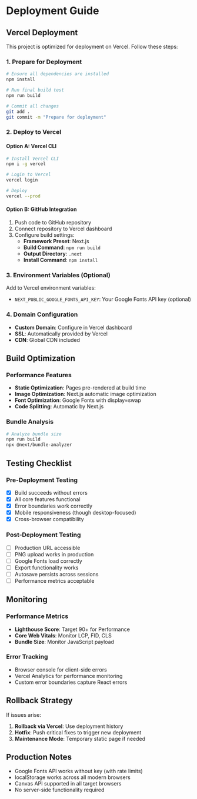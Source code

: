 # Deployment Guide

## Vercel Deployment

This project is optimized for deployment on Vercel. Follow these steps:

### 1. Prepare for Deployment

```bash
# Ensure all dependencies are installed
npm install

# Run final build test
npm run build

# Commit all changes
git add .
git commit -m "Prepare for deployment"
```

### 2. Deploy to Vercel

#### Option A: Vercel CLI
```bash
# Install Vercel CLI
npm i -g vercel

# Login to Vercel
vercel login

# Deploy
vercel --prod
```

#### Option B: GitHub Integration
1. Push code to GitHub repository
2. Connect repository to Vercel dashboard
3. Configure build settings:
   - **Framework Preset**: Next.js
   - **Build Command**: `npm run build`
   - **Output Directory**: `.next`
   - **Install Command**: `npm install`

### 3. Environment Variables (Optional)

Add to Vercel environment variables:
- `NEXT_PUBLIC_GOOGLE_FONTS_API_KEY`: Your Google Fonts API key (optional)

### 4. Domain Configuration

- **Custom Domain**: Configure in Vercel dashboard
- **SSL**: Automatically provided by Vercel
- **CDN**: Global CDN included

## Build Optimization

### Performance Features
- **Static Optimization**: Pages pre-rendered at build time
- **Image Optimization**: Next.js automatic image optimization
- **Font Optimization**: Google Fonts with display=swap
- **Code Splitting**: Automatic by Next.js

### Bundle Analysis
```bash
# Analyze bundle size
npm run build
npx @next/bundle-analyzer
```

## Testing Checklist

### Pre-Deployment Testing
- [x] Build succeeds without errors
- [x] All core features functional
- [x] Error boundaries work correctly
- [x] Mobile responsiveness (though desktop-focused)
- [x] Cross-browser compatibility

### Post-Deployment Testing
- [ ] Production URL accessible
- [ ] PNG upload works in production
- [ ] Google Fonts load correctly
- [ ] Export functionality works
- [ ] Autosave persists across sessions
- [ ] Performance metrics acceptable

## Monitoring

### Performance Metrics
- **Lighthouse Score**: Target 90+ for Performance
- **Core Web Vitals**: Monitor LCP, FID, CLS
- **Bundle Size**: Monitor JavaScript payload

### Error Tracking
- Browser console for client-side errors
- Vercel Analytics for performance monitoring
- Custom error boundaries capture React errors

## Rollback Strategy

If issues arise:
1. **Rollback via Vercel**: Use deployment history
2. **Hotfix**: Push critical fixes to trigger new deployment
3. **Maintenance Mode**: Temporary static page if needed

## Production Notes

- Google Fonts API works without key (with rate limits)
- localStorage works across all modern browsers
- Canvas API supported in all target browsers
- No server-side functionality required